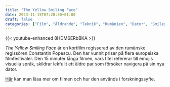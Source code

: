 ```yaml
---
title: "The Yellow Smiling Face"
date: 2023-11-15T07:28:30+01:00
draft: false
categories: ["Film", "Åldrande", "Teknik", "Rumänien", "Dator", "Smiley"]
---
```


{{< youtube-enhanced 8HDM6ERbBKA >}}

*The Yellow Smiling Face* är en kortfilm regisserad av den rumänske regissören Constantin Popescu. Den har vunnit priser på flera europeiska filmfestivaler. Den 15 minuter långa filmen, vars titel refererar till emojis visuella språk, skildrar lekfullt ett äldre par som försöker navigera på sin nya dator.

[Här](http://actproject.ca/act/the-yellow-smiling-face-film-and-cross-cultural-reflection/) kan man läsa mer om filmen och hur den används i forskningssyfte. 
